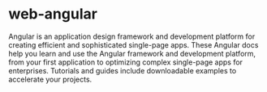 # web-angular
Angular is an application design framework and development platform for creating efficient and sophisticated single-page apps.  These Angular docs help you learn and use the Angular framework and development platform, from your first application to optimizing complex single-page apps for enterprises. Tutorials and guides include downloadable examples to accelerate your projects.
